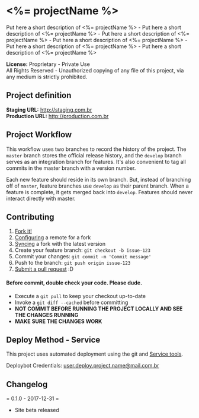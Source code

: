 # <%= projectName %> #
Put here a short description of <%= projectName %> - Put here a short description of <%= projectName %> - Put here a short description of <%= projectName %> - Put here a short description of <%= projectName %> - Put here a short description of <%= projectName %> - Put here a short description of <%= projectName %>

**License:** Proprietary - Private Use  
All Rights Reserved - Unauthorized copying of any file of this project, via any medium is strictly prohibited.

## Project definition ##

**Staging URL:** http://staging.com.br  
**Production URL:** http://production.com.br  

## Project Workflow ##
This workflow uses two branches to record the history of the project. The `master` branch stores the official release history, and the `develop` branch serves as an integration branch for features. It's also convenient to tag all commits in the master branch with a version number.

Each new feature should reside in its own branch. But, instead of branching off of `master`, feature branches use `develop` as their parent branch. When a feature is complete, it gets merged back into `develop`. Features should never interact directly with master.

## Contributing ##

1. [Fork it!](https://help.github.com/articles/fork-a-repo/)
2. [Configuring](https://help.github.com/articles/configuring-a-remote-for-a-fork/) a remote for a fork
3. [Syncing](https://help.github.com/articles/syncing-a-fork/) a fork with the latest version
4. Create your feature branch: `git checkout -b issue-123`
5. Commit your changes: `git commit -m 'Commit message'`
6. Push to the branch: `git push origin issue-123`
7. [Submit a pull request](https://help.github.com/articles/using-pull-requests/) :D

#### Before commit, double check your code. Please dude. ####
- Execute a `git pull` to keep your checkout up-to-date
- Invoke a `git diff --cached` before committing
- **NOT COMMIT BEFORE RUNNING THE PROJECT LOCALLY AND SEE THE CHANGES RUNNING**
- **MAKE SURE THE CHANGES WORK**

## Deploy Method - Service ##

This project uses automated deployment using the git and [Service tools](https://service.com.br).

Deploybot Credentials: user.deploy.project.name@mail.com.br

## Changelog ##
= 0.1.0 - 2017-12-31 =
* Site beta released